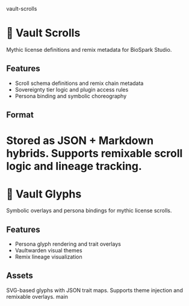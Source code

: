 vault-scrolls
# 📜 Vault Scrolls

Mythic license definitions and remix metadata for BioSpark Studio.

## Features
- Scroll schema definitions and remix chain metadata
- Sovereignty tier logic and plugin access rules
- Persona binding and symbolic choreography

## Format
Stored as JSON + Markdown hybrids. Supports remixable scroll logic and lineage tracking.
=======
# 🧬 Vault Glyphs

Symbolic overlays and persona bindings for mythic license scrolls.

## Features
- Persona glyph rendering and trait overlays
- Vaultwarden visual themes
- Remix lineage visualization

## Assets
SVG-based glyphs with JSON trait maps. Supports theme injection and remixable overlays.
main
